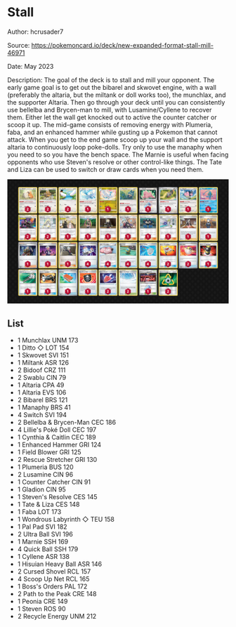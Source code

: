 # Stall

Author: hcrusader7

Source: <https://pokemoncard.io/deck/new-expanded-format-stall-mill-46971>

Date: May 2023

Description: The goal of the deck is to stall and mill your opponent. The early game goal is to get out the bibarel and skwovet engine, with a wall (preferably the altaria, but the miltank or doll works too), the munchlax, and the supporter Altaria. Then go through your deck until you can consistently use bellelba and Brycen-man to mill, with Lusamine/Cyllene to recover them. Either let the wall get knocked out to active the counter catcher or scoop it up. The mid-game consists of removing energy with Plumeria, faba, and an enhanced hammer while gusting up a Pokemon that cannot attack. When you get to the end game scoop up your wall and the support altaria to continuously loop poke-dolls. Try only to use the manaphy when you need to so you have the bench space. The Marnie is useful when facing opponents who use Steven's resolve or other control-like things. The Tate and Liza can be used to switch or draw cards when you need them.

![decklist](../../images/SVI/Stall/1-%20Stall.png)

## List

* 1 Munchlax UNM 173
* 1 Ditto ◇ LOT 154
* 1 Skwovet SVI 151
* 1 Miltank ASR 126
* 2 Bidoof CRZ 111
* 2 Swablu CIN 79
* 1 Altaria CPA 49
* 1 Altaria EVS 106
* 2 Bibarel BRS 121
* 1 Manaphy BRS 41
* 4 Switch SVI 194
* 2 Bellelba & Brycen-Man CEC 186
* 4 Lillie's Poké Doll CEC 197
* 1 Cynthia & Caitlin CEC 189
* 1 Enhanced Hammer GRI 124
* 1 Field Blower GRI 125
* 2 Rescue Stretcher GRI 130
* 1 Plumeria BUS 120
* 2 Lusamine CIN 96
* 1 Counter Catcher CIN 91
* 1 Gladion CIN 95
* 1 Steven's Resolve CES 145
* 1 Tate & Liza CES 148
* 1 Faba LOT 173
* 1 Wondrous Labyrinth ◇ TEU 158
* 1 Pal Pad SVI 182
* 2 Ultra Ball SVI 196
* 1 Marnie SSH 169
* 4 Quick Ball SSH 179
* 1 Cyllene ASR 138
* 1 Hisuian Heavy Ball ASR 146
* 2 Cursed Shovel RCL 157
* 4 Scoop Up Net RCL 165
* 1 Boss's Orders PAL 172
* 2 Path to the Peak CRE 148
* 1 Peonia CRE 149
* 1 Steven ROS 90
* 2 Recycle Energy UNM 212
